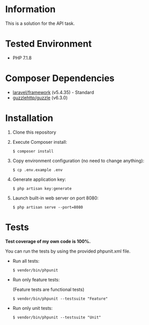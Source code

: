 # Information

This is a solution for the API task.

# Tested Environment

*   PHP 7.1.8

# Composer Dependencies

*   [laravel/framework] (v5.4.35) - Standard
*   [guzzlehttp/guzzle] (v6.3.0)

# Installation

1.  Clone this repository
1.  Execute Composer install:

    ```console
    $ composer install
    ```

1.  Copy environment configuration (no need to change anything):

    ```console
    $ cp .env.example .env
    ```

1.  Generate application key:

    ```console
    $ php artisan key:generate
    ```

1.  Launch built-in web server on port 8080:

    ```console
    $ php artisan serve --port=8080
    ```

# Tests

**Test coverage of my own code is 100%.**

You can run the tests by using the provided phpunit.xml file.

*   Run all tests:

    ```console
    $ vendor/bin/phpunit
    ```

*   Run only feature tests:

    (Feature tests are functional tests)

    ```console
    $ vendor/bin/phpunit --testsuite "Feature"
    ```

*   Run only unit tests:

    ```console
    $ vendor/bin/phpunit --testsuite "Unit"
    ```

[laravel/framework]: https://packagist.org/packages/laravel/framework
[guzzlehttp/guzzle]: https://packagist.org/packages/guzzlehttp/guzzle
